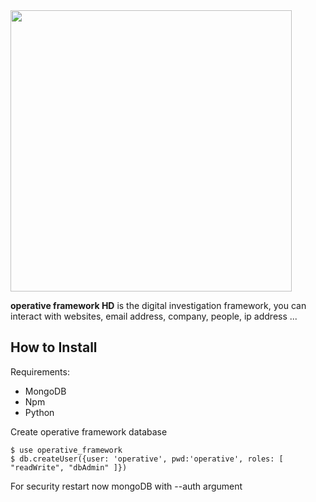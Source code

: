 <img src="https://image.ibb.co/fuPpQd/logo_operative.png" width="450">

**operative framework HD** is the digital investigation framework, you can interact with websites, email address, company, people, ip address ...

## How to Install
Requirements:

+ MongoDB
+ Npm
+ Python


Create operative framework database

```
$ use operative_framework
$ db.createUser({user: 'operative', pwd:'operative', roles: [ "readWrite", "dbAdmin" ]})
```

For security restart now mongoDB with --auth argument



